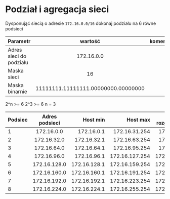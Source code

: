 # Podział i agregacja sieci

Dysponująć siecią o adresie ``172.16.0.0/16`` dokonaj podziału na 6 równe podsieci

| Parametr | wartość | komentarz(opcionalny) |
| ------------- |:-------------:| -----:|
| Adres sieci do podziału |  172.16.0.0 | |
| Maska sieci  |  16 | |
| Maska binarnie  | 11111111.11111111.00000000.00000000 | |


2^n >= 6
2^3 >= 6
n = 3

| Podsiec   | Adres podsieci | Host min     | Host max      | Adres rozgłoszeniowy |
| -------------     |:-------------: | -----:       | -----:        | -----:    |
| 1         | 172.16.0.0 | 172.16.0.1      | 172.16.31.254 |  172.16.31.255 |
| 2         | 172.16.32.0 | 172.16.32.1      | 172.16.63.254  | 172.16.63.255 |
| 3         | 172.16.64.0 | 172.16.64.1 | 172.16.95.254 | 172.16.95.255 |
| 4         | 172.16.96.0 | 172.16.96.1 | 172.16.127.254 | 172.16.127.255 |
| 5         | 172.16.128.0 | 172.16.128.1 | 172.16.159.254 | 172.16.159.255 |
| 6         | 172.16.160.0 | 172.16.160.1 | 172.16.191.254 | 172.16.191.255 |
| 7         | 172.16.192.0 | 172.16.192.1 | 172.16.223.254 | 172.16.223.255 |
| 8         | 172.16.224.0 | 172.16.224.1 | 172.16.255.254 | 172.16.255.255 |

